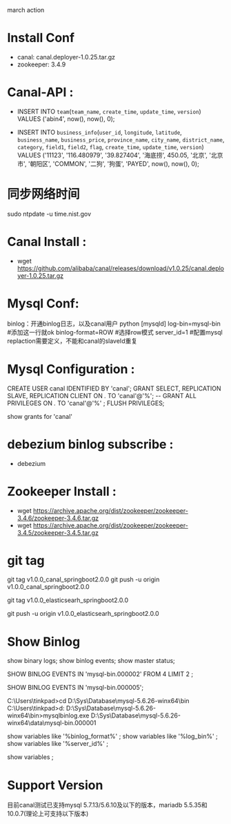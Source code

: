 march action

# Install Conf
* canal: canal.deployer-1.0.25.tar.gz
* zookeeper: 3.4.9



# Canal-API :

* INSERT INTO `team`(`team_name`, `create_time`, `update_time`, `version`) VALUES ('abin4', now(),  now(), 0);

* INSERT INTO `business_info`(`user_id`, `longitude`, `latitude`, `business_name`, `business_price`, `province_name`, `city_name`, `district_name`, `category`, `field1`, `field2`, `flag`, `create_time`, `update_time`, `version`) VALUES ('11123', '116.480979', '39.827404', '海底捞', 450.05, '北京', '北京市', '朝阳区', 'COMMON', '二狗', '狗蛋', 'PAYED', now(), now(), 0);



# 同步网络时间
sudo ntpdate -u time.nist.gov


# Canal Install :

* wget https://github.com/alibaba/canal/releases/download/v1.0.25/canal.deployer-1.0.25.tar.gz


# Mysql Conf:
binlog：开通binlog日志，以及canal用户
python
[mysqld]
log-bin=mysql-bin #添加这一行就ok
binlog-format=ROW #选择row模式
server_id=1 #配置mysql replaction需要定义，不能和canal的slaveId重复

# Mysql Configuration :

CREATE USER canal IDENTIFIED BY 'canal';
GRANT SELECT, REPLICATION SLAVE, REPLICATION CLIENT ON *.* TO 'canal'@'%';
-- GRANT ALL PRIVILEGES ON *.* TO 'canal'@'%' ;
FLUSH PRIVILEGES;

show grants for 'canal'


# debezium binlog subscribe :

* debezium


# Zookeeper Install :

* wget https://archive.apache.org/dist/zookeeper/zookeeper-3.4.6/zookeeper-3.4.6.tar.gz
* wget https://archive.apache.org/dist/zookeeper/zookeeper-3.4.5/zookeeper-3.4.5.tar.gz




# git tag

git tag v1.0.0_canal_springboot2.0.0
git push -u origin v1.0.0_canal_springboot2.0.0


git tag v1.0.0_elasticsearh_springboot2.0.0

git push -u origin v1.0.0_elasticsearh_springboot2.0.0


# Show Binlog

show binary logs;
show binlog events;
show master status;

SHOW BINLOG EVENTS IN 'mysql-bin.000002' FROM 4 LIMIT 2 ;

SHOW BINLOG EVENTS IN 'mysql-bin.000005';


C:\Users\tinkpad>cd D:\Sys\Database\mysql-5.6.26-winx64\bin
C:\Users\tinkpad>d:
D:\Sys\Database\mysql-5.6.26-winx64\bin>mysqlbinlog.exe D:\Sys\Database\mysql-5.6.26-winx64\data\mysql-bin.000001


show variables like '%binlog_format%' ;
show variables like '%log_bin%' ;
show variables like '%server_id%' ;

show variables ;



# Support Version
目前canal测试已支持mysql 5.7.13/5.6.10及以下的版本，mariadb 5.5.35和10.0.7(理论上可支持以下版本)

